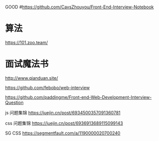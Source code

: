 #
GOOD
#https://github.com/CavsZhouyou/Front-End-Interview-Notebook

# 算法
https://101.zoo.team/

# 面试魔法书
http://www.qianduan.site/


https://github.com/febobo/web-interview

https://github.com/paddingme/Front-end-Web-Development-Interview-Question


js 问题集锦
https://juejin.cn/post/6934500357091360781


css 问题集锦
https://juejin.cn/post/6936913689115099143


SG CSS
https://segmentfault.com/a/1190000020700240
